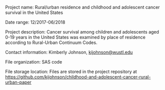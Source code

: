 Project name: Rural/urban residence and childhood and adolescent cancer survival in the United States

Date range: 12/2017-06/2018

Project description: Cancer survival among children and adolescents aged 0-19 years in the United States was examined by place of residence according to Rural-Urban Continuum Codes.

Contact information: Kimberly Johnson, kijohnson@wustl.edu

File organization: SAS code

File storage location: Files are stored in the project repository at https://github.com/kijohnson/childhood-and-adolescent-cancer-rural-urban-paper
